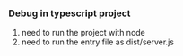 ### Debug in typescript project

1. need to run the project with node
2. need to run the entry file as dist/server.js
